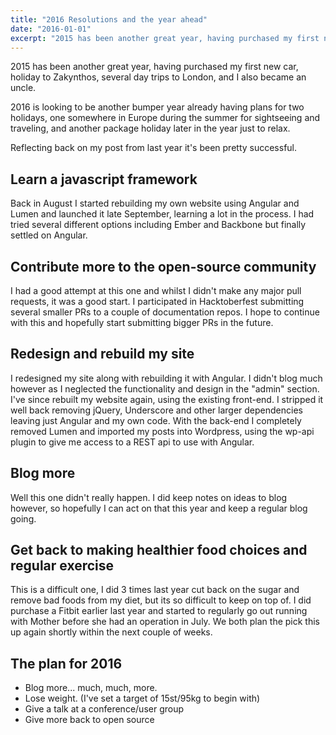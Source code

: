 ```yaml
---
title: "2016 Resolutions and the year ahead"
date: "2016-01-01"
excerpt: "2015 has been another great year, having purchased my first new car, holiday to Zakynthos, several day trips to London, and I also became an uncle. 2016 is looking to be another bumper year already having plans for two holidays, one somewhere in Europe during the summer for sightseeing and traveling, and another package holiday later in the year just to relax"
---
```


2015 has been another great year, having purchased my first new car, holiday to Zakynthos, several day trips to London, and I also became an uncle.

2016 is looking to be another bumper year already having plans for two holidays, one somewhere in Europe during the summer for sightseeing and traveling, and another package holiday later in the year just to relax.

Reflecting back on my post from last year it's been pretty successful.

## Learn a javascript framework

Back in August I started rebuilding my own website using Angular and Lumen and launched it late September, learning a lot in the process. I had tried several different options including Ember and Backbone but finally settled on Angular.

## Contribute more to the open-source community

I had a good attempt at this one and whilst I didn't make any major pull requests, it was a good start. I participated in Hacktoberfest submitting several smaller PRs to a couple of documentation repos. I hope to continue with this and hopefully start submitting bigger PRs in the future.

## Redesign and rebuild my site

I redesigned my site along with rebuilding it with Angular. I didn't blog much however as I neglected the functionality and design in the "admin" section. I've since rebuilt my website again, using the existing front-end. I stripped it well back removing jQuery, Underscore and other larger dependencies leaving just Angular and my own code. With the back-end I completely removed Lumen and imported my posts into Wordpress, using the wp-api plugin to give me access to a REST api to use with Angular.

## Blog more

Well this one didn't really happen. I did keep notes on ideas to blog however, so hopefully I can act on that this year and keep a regular blog going.

## Get back to making healthier food choices and regular exercise

This is a difficult one, I did 3 times last year cut back on the sugar and remove bad foods from my diet, but its so difficult to keep on top of. I did purchase a Fitbit earlier last year and started to regularly go out running with Mother before she had an operation in July. We both plan the pick this up again shortly within the next couple of weeks.

## The plan for 2016

- Blog more... much, much, more.
- Lose weight. (I've set a target of 15st/95kg to begin with)
- Give a talk at a conference/user group
- Give more back to open source
